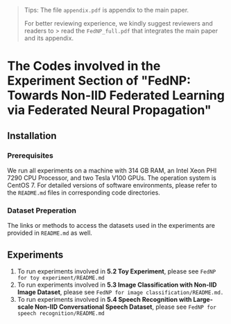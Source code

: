 > Tips:
> The file `appendix.pdf` is appendix to the main paper. 
>
> For better reviewing experience, we kindly suggest 
> reviewers and readers to > read the `FedNP_full.pdf`
> that integrates the main paper and its appendix.


# The Codes involved in the Experiment Section of "FedNP: Towards Non-IID Federated Learning via Federated Neural Propagation"

## Installation

### Prerequisites

We run all experiments on a machine with 314 GB RAM, an Intel Xeon PHI 7290 CPU
Processor, and two Tesla V100 GPUs. The operation system is CentOS 7. For
detailed versions of software environments, please refer to the `README.md`
files in corresponding code directories.

### Dataset Preperation

The links or methods to access
the datasets used in the experiments are provided in `README.md` as well.

## Experiments

1. To run experiments involved in  **5.2 Toy Experiment**, please see `FedNP for toy experiment/README.md`
2. To run experiments involved in  **5.3 Image Classification with Non-IID Image Dataset**,  please see `FedNP for image classification/README.md.`
3. To run experiments involved in **5.4 Speech Recognition with Large-scale Non-IID Conversational Speech Dataset**, please see  `FedNP for speech recognition/README.md`
